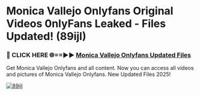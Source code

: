 # Monica Vallejo Onlyfans Original Videos 0nlyFans Leaked - Files Updated! (89ijl)

<h3>🔴 CLICK HERE 🌐==►► <a href="https://tinyurl.com/x26r9saj" rel="nofollow">Monica Vallejo Onlyfans Updated Files</a></h3>

Get Monica Vallejo Onlyfans and all content. Now you can access all videos and pictures of Monica Vallejo Onlyfans. New Updated Files 2025!

[![89ijl](https://i.imgur.com/LkgZPqh.gif)](https://tinyurl.com/x26r9saj)
